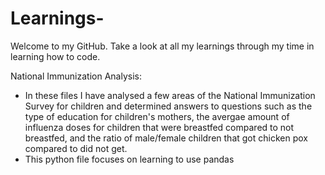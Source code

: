 # Learnings-

Welcome to my GitHub. 
Take a look at all my learnings through my time in learning how to code.

National Immunization Analysis:
- In these files I have analysed a few areas of the National Immunization Survey for children and determined answers to questions such as the type of education for children's mothers, the avergae amount of influenza doses for children that were breastfed compared to not breastfed, and the ratio of male/female children that got chicken pox compared to did not get.
- This python file focuses on learning to use pandas 

